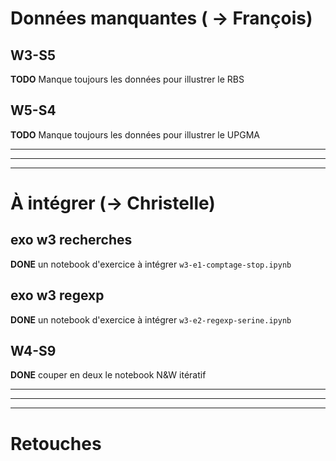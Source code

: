 # Données manquantes ( -> François)

## W3-S5 
**TODO** Manque toujours les données pour illustrer le RBS

## W5-S4
**TODO** Manque toujours les données pour illustrer le UPGMA

***
***
***

# À intégrer (-> Christelle)

## exo w3 recherches

**DONE** un notebook d'exercice à intégrer `w3-e1-comptage-stop.ipynb`

## exo w3 regexp

**DONE** un notebook d'exercice à intégrer `w3-e2-regexp-serine.ipynb` 

## W4-S9

**DONE** couper en deux le notebook N&W itératif

***
***
***

# Retouches


